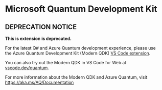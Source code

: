 # Microsoft Quantum Development Kit

## DEPRECATION NOTICE

**This is extension is deprecated.** 

For the latest Q# and Azure Quantum development experience, please use the Azure Quantum Development Kit (Modern QDK) [VS Code extension](https://marketplace.visualstudio.com/items?itemName=quantum.qsharp-lang-vscode).

You can also try out the Modern QDK in VS Code for Web at [vscode.dev/quantum](http://vscode.dev/quantum).

For more information about the Modern QDK and Azure Quantum, visit https://aka.ms/AQ/Documentation
